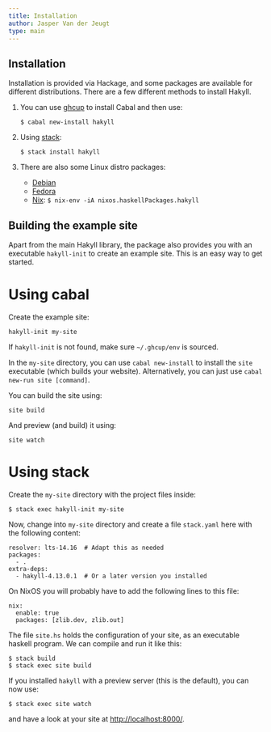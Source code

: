 ```yaml
---
title: Installation
author: Jasper Van der Jeugt
type: main
---
```


Installation
------------

Installation is provided via Hackage, and some packages are available for
different distributions.  There are a few different methods to install
Hakyll.

1.  You can use [ghcup] to install Cabal and then use:

        $ cabal new-install hakyll

2.  Using [stack]:

        $ stack install hakyll

3.  There are also some Linux distro packages:

    - [Debian](https://packages.debian.org/source/stable/haskell-hakyll)
    - [Fedora](https://apps.fedoraproject.org/packages/ghc-hakyll)
    - [Nix]: `$ nix-env -iA nixos.haskellPackages.hakyll`

[ghcup]: https://www.haskell.org/ghcup/
[Nix]: https://nixos.org/nixos/packages.html#hakyll
[stack]: http://www.haskellstack.org/

Building the example site
-------------------------

Apart from the main Hakyll library, the package also provides you with an
executable `hakyll-init` to create an example site.  This is an easy way to get
started.

Using cabal
===========

Create the example site:

    hakyll-init my-site

If `hakyll-init` is not found, make sure `~/.ghcup/env` is sourced.

In the `my-site` directory, you can use `cabal new-install` to install the
`site` executable (which builds your website).  Alternatively, you can just
use `cabal new-run site [command]`.

You can build the site using:

    site build

And preview (and build) it using:

    site watch

Using stack
===========

Create the `my-site` directory with the project files inside:

    $ stack exec hakyll-init my-site

Now, change into `my-site` directory and create a file `stack.yaml` here with
the following content:

    resolver: lts-14.16  # Adapt this as needed
    packages:
      - .
    extra-deps:
      - hakyll-4.13.0.1  # Or a later version you installed

On NixOS you will probably have to add the following lines to this file:

    nix:
      enable: true
      packages: [zlib.dev, zlib.out]

The file `site.hs` holds the configuration of your site, as an executable
haskell program. We can compile and run it like this:

    $ stack build
    $ stack exec site build

If you installed `hakyll` with a preview server (this is the default), you can
now use:

    $ stack exec site watch

and have a look at your site at
[http://localhost:8000/](http://localhost:8000/).
